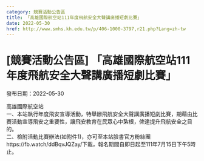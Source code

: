 ```yaml
---
category: 競賽活動公告區
title: 「高雄國際航空站111年度飛航安全大聲講廣播短劇比賽」
date: 2022-05-30
href: http://www.smhs.kh.edu.tw/p/406-1000-3797,r21.php?Lang=zh-tw
---
```


# [競賽活動公告區] 「高雄國際航空站111年度飛航安全大聲講廣播短劇比賽」

發布日期：2022-05-30

高雄國際航空站  
一、本站執行年度飛安宣導活動，特舉辦飛航安全大聲講廣播短劇比賽，期藉由比賽活動宣導飛安之重要性，讓飛安教育在民眾心中紮根，俾達提升飛航安全之目的。  
二、檢附活動比賽辦法(如附件1)，亦可至本站臉書官方粉絲團https://fb.watch/ddBqvJQZay/下載，報名期間自即日起至111年7月15日下午5時止。

